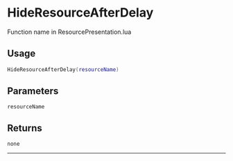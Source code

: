 # HideResourceAfterDelay
Function name in ResourcePresentation.lua
## Usage
```lua
HideResourceAfterDelay(resourceName)
```
## Parameters
`resourceName`
## Returns
`none`

---
